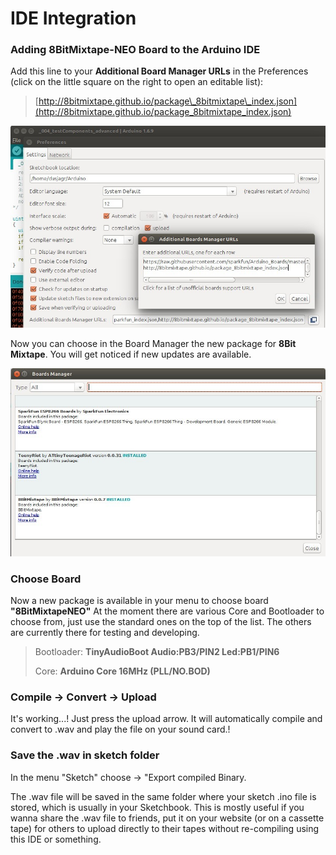 # IDE Integration

### Adding 8BitMixtape-NEO Board to the Arduino IDE

Add this line to your **Additional Board Manager URLs** in the Preferences \(click on the little square on the right to open an editable list\):

> [http://8bitmixtape.github.io/package\_8bitmixtape\_index.json](http://8bitmixtape.github.io/package_8bitmixtape_index.json)

![](images/instructions/8BitMixtapePackage_add.jpg)

Now you can choose in the Board Manager the new package for **8Bit Mixtape**. You will get noticed if new updates are available.

![](images/instructions/8BitMixtapePackage_BoardManageer.jpg)

### Choose Board

Now a new package is available in your menu to choose board **"8BitMixtapeNEO"** At the moment there are various Core and Bootloader to choose from, just use the standard ones on the top of the list. The others are currently there for testing and developing.

> Bootloader: **TinyAudioBoot Audio:PB3/PIN2 Led:PB1/PIN6**
>
> Core: **Arduino Core 16MHz \(PLL/NO.BOD\)**

### Compile -&gt; Convert -&gt; Upload

It's working...! Just press the upload arrow. It will automatically compile and convert to .wav and play the file on your sound card.!

### Save the .wav in sketch folder

In the menu "Sketch" choose -&gt; "Export compiled Binary.

The .wav file will be saved in the same folder where your sketch .ino file is stored, which is usually in your Sketchbook. This is mostly useful if you wanna share the .wav file to friends, put it on your website \(or on a cassette tape\) for others to upload directly to their tapes without re-compiling using this IDE or something.


